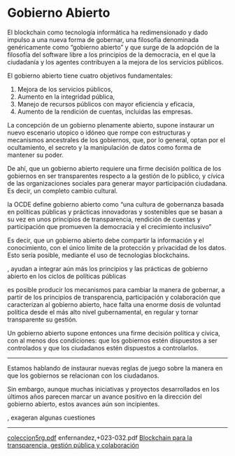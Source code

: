 # Gobierno Abierto

El blockchain como tecnología informática ha redimensionado y dado impulso a una nueva forma de gobernar, una filosofía denominada genéricamente como “gobierno abierto” y que surge de la adopción de la filosofía del software libre a los principios de la democracia, en el que la ciudadanía y los agentes contribuyen a la mejora de los servicios públicos.

El gobierno abierto tiene cuatro objetivos fundamentales:

1. Mejora de los servicios públicos,
1. Aumento en la integridad pública,
1. Manejo de recursos públicos con mayor eficiencia y eficacia,
1. Aumento de la rendición de cuentas, incluidas las empresas.

La concepción de un gobierno plenamente abierto, supone instaurar un nuevo escenario utopico o idóneo que rompe con estructuras y mecanismos ancestrales de los gobiernos, que, por lo general, optan por el ocultamiento, el secreto y la manipulación de datos como forma de mantener su poder.

De ahí, que un gobierno abierto requiere una firme decisión política de los gobiernos en ser transparentes respecto a la gestión de lo público, y cívica de las organizaciones sociales para generar mayor participación ciudadana. Es decir, un completo cambio cultural.

la OCDE define gobierno abierto como “una cultura de gobernanza basada en políticas públicas y prácticas innovadoras y sostenibles que se basan a su vez en unos principios de transparencia, rendición de cuentas y participación que promueven la democracia y el crecimiento inclusivo”

Es decir, que un gobierno abierto debe compartir la información y el conocimiento, con el único límite de la protección y privacidad de los datos. Esto sería posible, mediante el uso de tecnologias blockchains.



, ayudan a integrar aún más los principios
y las prácticas de gobierno abierto en los ciclos de políticas públicas


es posible producir los mecanismos para cambiar la manera de gobernar, a partir de los principios de transparencia, participación y colaboración que caracterizan al gobierno abierto, hace falta una enorme dosis de voluntad política desde el más alto nivel gubernamental, en regular y tornar transparente su gestión.

Un gobierno abierto supone entonces una firme decisión política y cívica, con al menos dos condiciones: que los gobiernos estén dispuestos a ser controlados y que los ciudadanos estén dispuestos a controlarlos.


-----

Estamos hablando de instaurar nuevas reglas de juego sobre la manera en que los gobiernos se relacionan con los ciudadanos.

Sin embargo, aunque muchas iniciativas y proyectos desarrollados en los últimos años parecen marcar un avance positivo en la dirección del gobierno abierto, estos avances aún son incipientes.

, exageran algunas cuestiones

-----

[coleccion5rg.pdf](https://www.oas.org/es/sap/dgpe/pub/coleccion5rg.pdf)
enfernandez,+023-032.pdf [Blockchain para la transparencia, gestión pública y colaboración](file:///C:/Users/Irving%20Yussel/Downloads/enfernandez,+023-032.pdf)